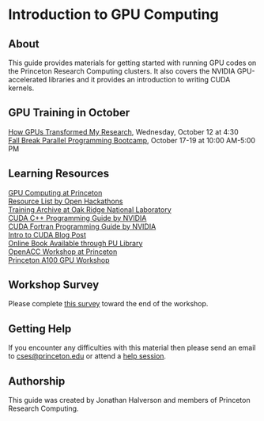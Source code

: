# Introduction to GPU Computing

## About

This guide provides materials for getting started with running GPU codes on the Princeton Research Computing clusters. It also covers the NVIDIA GPU-accelerated libraries and it provides an introduction to writing CUDA kernels.

## GPU Training in October

[How GPUs Transformed My Research](https://cglink.me/2gi/r1701714), Wednesday, October 12 at 4:30  
[Fall Break Parallel Programming Bootcamp](https://researchcomputing.princeton.edu/fall-break-2022-bootcamp), October 17-19 at 10:00 AM-5:00 PM

## Learning Resources

[GPU Computing at Princeton](https://researchcomputing.princeton.edu/support/knowledge-base/gpu-computing)  
[Resource List by Open Hackathons](https://www.openhackathons.org/s/technical-resources)  
[Training Archive at Oak Ridge National Laboratory](https://docs.olcf.ornl.gov/training/training_archive.html)   
[CUDA C++ Programming Guide by NVIDIA](https://docs.nvidia.com/cuda/cuda-c-programming-guide/index.html)  
[CUDA Fortran Programming Guide by NVIDIA](https://docs.nvidia.com/hpc-sdk/compilers/cuda-fortran-prog-guide/index.html)     
[Intro to CUDA Blog Post](https://devblogs.nvidia.com/even-easier-introduction-cuda/)   
[Online Book Available through PU Library](https://catalog.princeton.edu/catalog/99125304171206421)  
[OpenACC Workshop at Princeton](http://w3.pppl.gov/~ethier/PICSCIE/Intro_to_OpenACC_Nov_2019.pdf)  
[Princeton A100 GPU Workshop](https://github.com/PrincetonUniversity/a100_workshop)

## Workshop Survey
Please complete [this survey](https://forms.gle/ggJdBz5prNhQdxq28) toward the end of the workshop.

## Getting Help

If you encounter any difficulties with this material then please send an email to <a href="mailto:cses@princeton.edu">cses@princeton.edu</a> or attend a <a href="https://researchcomputing.princeton.edu/education/help-sessions">help session</a>.

## Authorship

This guide was created by Jonathan Halverson and members of Princeton Research Computing.
